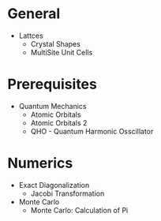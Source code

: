 # General
* Lattces
    * Crystal Shapes
    * MultiSite Unit Cells

# Prerequisites
* Quantum Mechanics
    * Atomic Orbitals
    * Atomic Orbitals 2
    * QHO - Quantum Harmonic Osscillator


# Numerics
* Exact Diagonalization
    * Jacobi Transformation
* Monte Carlo
    * Monte Carlo: Calculation of Pi 
